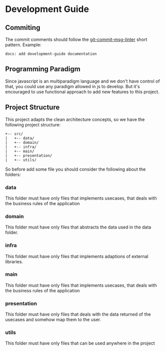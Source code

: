 # Development Guide

## Commiting 

The commit comments should follow the
[git-commit-msg-linter](https://www.npmjs.com/package/git-commit-msg-linter) short pattern. Example:  

```
docs: add development-guide documentation
```

## Programming Paradigm

Since javascript is an multiparadigm language and we don't have control of that, you could use any paradigm
allowed in js to develop. But it's encouraged to use functional approach to add new features to this project.

## Project Structure

This project adapts the clean architecture concepts, so we have the following project structure:

```
+-- src/
|   +-- data/
|   +-- domain/
|   +-- infra/
|   +-- main/
|   +-- presentation/
|   +-- utils/
```

So before add some file you should consider the following about the folders:

### data

This folder must have only files that implements usecases, that deals with the business rules of the
application

### domain

This folder must have only files that abstracts the data used in the data folder.

### infra

This folder must have only files that implements adaptions of external libraries.

### main

This folder must have only files that implements usecases, that deals with the business rules of the
application

### presentation

This folder must have only files that deals with the data returned of the usecases and somehow map them to the
user.

### utils

This folder must have only files that can be used anywhere in the project
